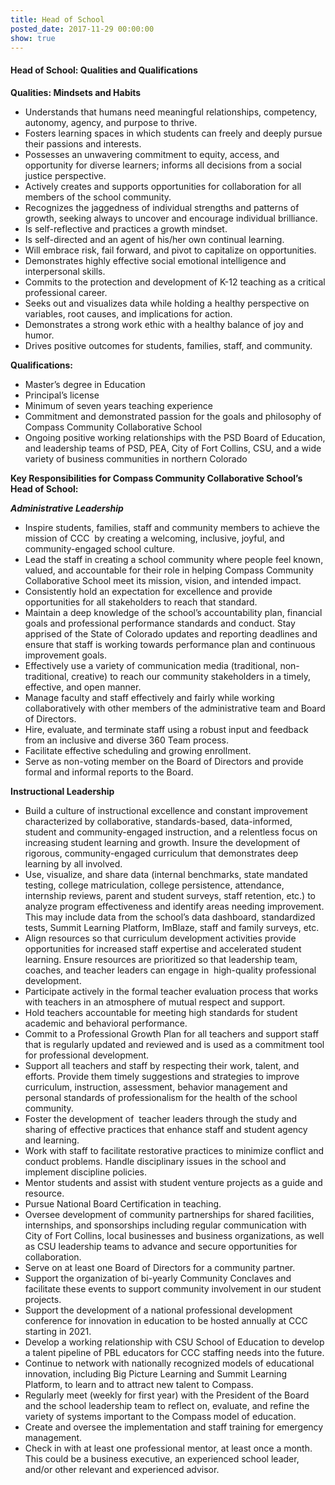 ```yaml
---
title: Head of School
posted_date: 2017-11-29 00:00:00
show: true
---
```



#### Head of School: Qualities and Qualifications

**Qualities: Mindsets and Habits**

* Understands that humans need meaningful relationships, competency, autonomy, agency, and purpose to thrive.
* Fosters learning spaces in which students can freely and deeply pursue their passions and interests.
* Possesses an unwavering commitment to equity, access, and opportunity for diverse learners; informs all decisions from a social justice perspective.
* Actively creates and supports opportunities for collaboration for all members of the school community.
* Recognizes the jaggedness of individual strengths and patterns of growth, seeking always to uncover and encourage individual brilliance.
* Is self-reflective and practices a growth mindset.
* Is self-directed and an agent of his/her own continual learning.
* Will embrace risk, fail forward, and pivot to capitalize on opportunities.
* Demonstrates highly effective social emotional intelligence and interpersonal skills.
* Commits to the protection and development of K-12 teaching as a critical professional career.
* Seeks out and visualizes data while holding a healthy perspective on variables, root causes, and implications for action.
* Demonstrates a strong work ethic with a healthy balance of joy and humor.
* Drives positive outcomes for students, families, staff, and community.

**Qualifications:**

* Master’s degree in Education
* Principal’s license
* Minimum of seven years teaching experience
* Commitment and demonstrated passion for the goals and philosophy of Compass Community Collaborative School
* Ongoing positive working relationships with the PSD Board of Education, and leadership teams of PSD, PEA, City of Fort Collins, CSU, and a wide variety of business communities in northern Colorado

**Key Responsibilities for Compass Community Collaborative School’s Head of School:**

***Administrative Leadership***

* Inspire students, families, staff and community members to achieve the mission of CCC &nbsp;by creating a welcoming, inclusive, joyful, and community-engaged school culture.
* Lead the staff in creating a school community where people feel known, valued, and accountable for their role in helping Compass Community Collaborative School meet its mission, vision, and intended impact.
* Consistently hold an expectation for excellence and provide opportunities for all stakeholders to reach that standard.
* Maintain a deep knowledge of the school’s accountability plan, financial goals and professional performance standards and conduct. Stay apprised of the State of Colorado updates and reporting deadlines and ensure that staff is working towards performance plan and continuous improvement goals.
* Effectively use a variety of communication media (traditional, non-traditional, creative) to reach our community stakeholders in a timely, effective, and open manner.
* Manage faculty and staff effectively and fairly while working collaboratively with other members of the administrative team and Board of Directors.
* Hire, evaluate, and terminate staff using a robust input and feedback from an inclusive and diverse 360 Team process.
* Facilitate effective scheduling and growing enrollment.
* Serve as non-voting member on the Board of Directors and provide formal and informal reports to the Board.

**Instructional Leadership**

* Build a culture of instructional excellence and constant improvement characterized by collaborative, standards-based, data-informed, student and community-engaged instruction, and a relentless focus on increasing student learning and growth. Insure the development of rigorous, community-engaged curriculum that demonstrates deep learning by all involved.
* Use, visualize, and share data (internal benchmarks, state mandated testing, college matriculation, college persistence, attendance, internship reviews, parent and student surveys, staff retention, etc.) to analyze program effectiveness and identify areas needing improvement. This may include data from the school’s data dashboard, standardized tests, Summit Learning Platform, ImBlaze, staff and family surveys, etc.
* Align resources so that curriculum development activities provide opportunities for increased staff expertise and accelerated student learning. Ensure resources are prioritized so that leadership team, coaches, and teacher leaders can engage in &nbsp;high-quality professional development.
* Participate actively in the formal teacher evaluation process that works with teachers in an atmosphere of mutual respect and support.
* Hold teachers accountable for meeting high standards for student academic and behavioral performance.
* Commit to a Professional Growth Plan for all teachers and support staff that is regularly updated and reviewed and is used as a commitment tool for professional development.
* Support all teachers and staff by respecting their work, talent, and efforts. Provide them timely suggestions and strategies to improve curriculum, instruction, assessment, behavior management and personal standards of professionalism for the health of the school community.
* Foster the development of &nbsp;teacher leaders through the study and sharing of effective practices that enhance staff and student agency and learning.
* Work with staff to facilitate restorative practices to minimize conflict and conduct problems. Handle disciplinary issues in the school and implement discipline policies.
* Mentor students and assist with student venture projects as a guide and resource.
* Pursue National Board Certification in teaching.
* Oversee development of community partnerships for shared facilities, internships, and sponsorships including regular communication with City of Fort Collins, local businesses and business organizations, as well as CSU leadership teams to advance and secure opportunities for collaboration.
* Serve on at least one Board of Directors for a community partner.
* Support the organization of bi-yearly Community Conclaves and facilitate these events to support community involvement in our student projects.
* Support the development of a national professional development conference for innovation in education to be hosted annually at CCC starting in 2021.
* Develop a working relationship with CSU School of Education to develop a talent pipeline of PBL educators for CCC staffing needs into the future.
* Continue to network with nationally recognized models of educational innovation, including Big Picture Learning and Summit Learning Platform, to learn and to attract new talent to Compass.
* Regularly meet (weekly for first year) with the President of the Board and the school leadership team to reflect on, evaluate, and refine the variety of systems important to the Compass model of education.
* Create and oversee the implementation and staff training for emergency management.
* Check in with at least one professional mentor, at least once a month. This could be a business executive, an experienced school leader, and/or other relevant and experienced advisor.